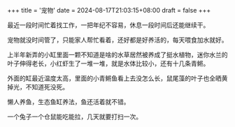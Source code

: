 +++
title = '宠物'
date = 2024-08-17T21:03:15+08:00
draft = false
+++

最近一段时间忙着找工作，一把年纪不容易，休息一段时间后还能继续干。

宠物就没时间管了，只能家人帮忙看着，还好都是好养活的，每天喂食加水就好。

上半年新弄的小缸里面一颗不知道是啥的水草居然被养成了挺水植物，迷你水兰的叶子伸得老长，小红虾生了一堆一堆，就是水体比较小，还有十几条青鳉。

外面的缸最近温度太高，里面的小青鳉鱼看上去没怎么长，鼠尾藻的叶子也全晒黄掉光，不知道死没死。

懒人养鱼，生态鱼缸养法，鱼还活着就不错。

一个兔子一个仓鼠能吃能拉，几天就要打扫一次。
